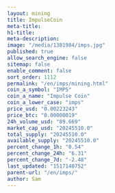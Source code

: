 ```yaml
---
layout: mining
title: ImpulseCoin
meta-title: 
h1-title: 
meta-description: 
image: "/media/1381984/imps.jpg"
published: true
allow_search_engine: false
sitemap: false
enable_comment: false
sort_order: 1112
permalink: "/en/imps/mining.html"
coin_a_symbol: "IMPS"
coin_a_name: "Impulse Coin"
coin_a_lower_case: "imps"
price_usd: "0.00223243"
price_btc: "0.00000019"
24h_volume_usd: "89.669"
market_cap_usd: "20245510.0"
total_supply: "20245510.0"
available_supply: "20245510.0"
percent_change_1h: "0.54"
percent_change_24h: "6.31"
percent_change_7d: "-2.48"
last_updated: "1517140752"
parent-url: "/en/imps/"
author: Sam
---
```


